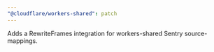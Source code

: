 ```yaml
---
"@cloudflare/workers-shared": patch
---
```


Adds a RewriteFrames integration for workers-shared Sentry source-mappings.
